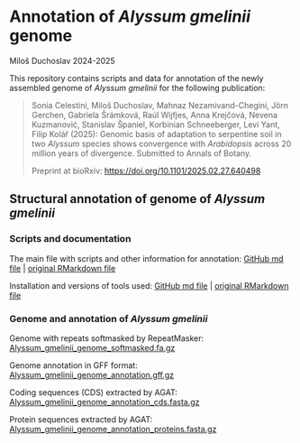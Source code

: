 Annotation of *Alyssum gmelinii* genome
================
Miloš Duchoslav
2024-2025

This repository contains scripts and data for annotation of the newly assembled genome of *Alyssum gmelinii* for the following publication:

> Sonia Celestini, Miloš Duchoslav, Mahnaz Nezamivand-Chegini, Jörn Gerchen, Gabriela Šrámková, Raúl Wijfjes, Anna Krejčová, Nevena Kuzmanović, Stanislav Španiel, Korbinian Schneeberger, Levi Yant, Filip Kolář (2025): Genomic basis of adaptation to serpentine soil in two *Alyssum* species shows convergence with *Arabidopsis* across 20 million years of divergence. Submitted to Annals of Botany.
>
> Preprint at bioRxiv: <https://doi.org/10.1101/2025.02.27.640498>

## Structural annotation of genome of *Alyssum gmelinii*

### Scripts and documentation

The main file with scripts and other information for annotation:
[GitHub md file](01_genome_annotation/annotation_Alyssum.md) | [original RMarkdown file](01_genome_annotation/annotation_Alyssum.rmd)

Installation and versions of tools used:
[GitHub md file](01_genome_annotation/Installation_of_SW.md) | [original RMarkdown file](01_genome_annotation/Installation_of_SW.Rmd)

### Genome and annotation of *Alyssum gmelinii*

Genome with repeats softmasked by RepeatMasker:  
[Alyssum_gmelinii_genome_softmasked.fa.gz](Alyssum_gmelinii_genome_softmasked.fa.gz)

Genome annotation in GFF format:  
[Alyssum_gmelinii_genome_annotation.gff.gz](Alyssum_gmelinii_genome_annotation.gff.gz)

Coding sequences (CDS) extracted by AGAT:  
[Alyssum_gmelinii_genome_annotation_cds.fasta.gz](Alyssum_gmelinii_genome_annotation_cds.fasta.gz)

Protein sequences extracted by AGAT:  
[Alyssum_gmelinii_genome_annotation_proteins.fasta.gz](Alyssum_gmelinii_genome_annotation_proteins.fasta.gz)
